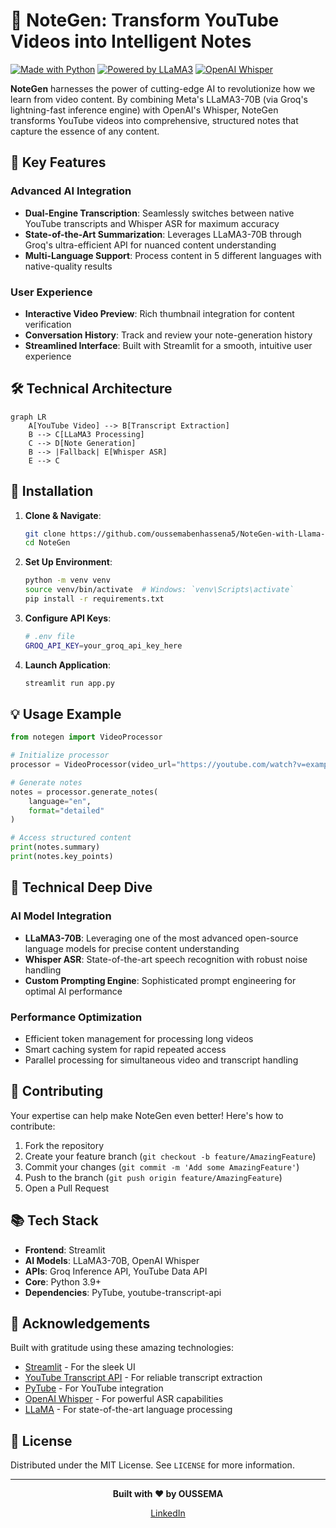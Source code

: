 # 🎥 NoteGen: Transform YouTube Videos into Intelligent Notes

[![Made with Python](https://img.shields.io/badge/Made%20with-Python-1f425f.svg)](https://www.python.org/)
[![Powered by LLaMA3](https://img.shields.io/badge/Powered%20by-LLaMA3--70B-blue)](https://ai.meta.com/llama/)
[![OpenAI Whisper](https://img.shields.io/badge/ASR-OpenAI%20Whisper-green)](https://github.com/openai/whisper)

**NoteGen** harnesses the power of cutting-edge AI to revolutionize how we learn from video content. By combining Meta's LLaMA3-70B (via Groq's lightning-fast inference engine) with OpenAI's Whisper, NoteGen transforms YouTube videos into comprehensive, structured notes that capture the essence of any content.

## 🚀 Key Features

### Advanced AI Integration
- **Dual-Engine Transcription**: Seamlessly switches between native YouTube transcripts and Whisper ASR for maximum accuracy
- **State-of-the-Art Summarization**: Leverages LLaMA3-70B through Groq's ultra-efficient API for nuanced content understanding
- **Multi-Language Support**: Process content in 5 different languages with native-quality results

### User Experience
- **Interactive Video Preview**: Rich thumbnail integration for content verification
- **Conversation History**: Track and review your note-generation history
- **Streamlined Interface**: Built with Streamlit for a smooth, intuitive user experience

## 🛠️ Technical Architecture

```mermaid
graph LR
    A[YouTube Video] --> B[Transcript Extraction]
    B --> C[LLaMA3 Processing]
    C --> D[Note Generation]
    B --> |Fallback| E[Whisper ASR]
    E --> C
```

## 🔧 Installation

1. **Clone & Navigate**:
    ```bash
    git clone https://github.com/oussemabenhassena5/NoteGen-with-Llama-and-whisper.git
    cd NoteGen
    ```

2. **Set Up Environment**:
    ```bash
    python -m venv venv
    source venv/bin/activate  # Windows: `venv\Scripts\activate`
    pip install -r requirements.txt
    ```

3. **Configure API Keys**:
    ```bash
    # .env file
    GROQ_API_KEY=your_groq_api_key_here
    ```

4. **Launch Application**:
    ```bash
    streamlit run app.py
    ```

## 💡 Usage Example

```python
from notegen import VideoProcessor

# Initialize processor
processor = VideoProcessor(video_url="https://youtube.com/watch?v=example")

# Generate notes
notes = processor.generate_notes(
    language="en",
    format="detailed"
)

# Access structured content
print(notes.summary)
print(notes.key_points)
```

## 🔬 Technical Deep Dive

### AI Model Integration
- **LLaMA3-70B**: Leveraging one of the most advanced open-source language models for precise content understanding
- **Whisper ASR**: State-of-the-art speech recognition with robust noise handling
- **Custom Prompting Engine**: Sophisticated prompt engineering for optimal AI performance

### Performance Optimization
- Efficient token management for processing long videos
- Smart caching system for rapid repeated access
- Parallel processing for simultaneous video and transcript handling

## 🤝 Contributing

Your expertise can help make NoteGen even better! Here's how to contribute:

1. Fork the repository
2. Create your feature branch (`git checkout -b feature/AmazingFeature`)
3. Commit your changes (`git commit -m 'Add some AmazingFeature'`)
4. Push to the branch (`git push origin feature/AmazingFeature`)
5. Open a Pull Request

## 📚 Tech Stack

- **Frontend**: Streamlit
- **AI Models**: LLaMA3-70B, OpenAI Whisper
- **APIs**: Groq Inference API, YouTube Data API
- **Core**: Python 3.9+
- **Dependencies**: PyTube, youtube-transcript-api

## 🙏 Acknowledgements

Built with gratitude using these amazing technologies:
- [Streamlit](https://streamlit.io/) - For the sleek UI
- [YouTube Transcript API](https://github.com/jdepoix/youtube-transcript-api) - For reliable transcript extraction
- [PyTube](https://github.com/pytube/pytube) - For YouTube integration
- [OpenAI Whisper](https://github.com/openai/whisper) - For powerful ASR capabilities
- [LLaMA](https://ai.meta.com/llama/) - For state-of-the-art language processing

## 📝 License

Distributed under the MIT License. See `LICENSE` for more information.

---

<div align="center">
    
**Built with ❤️ by OUSSEMA**

[LinkedIn](https://www.linkedin.com/in/oussema-ben-hassena-b445122a4/) 

</div>

